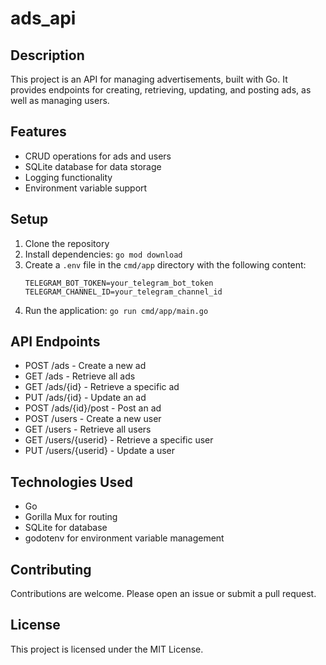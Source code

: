 # ads_api

## Description
This project is an API for managing advertisements, built with Go. It provides endpoints for creating, retrieving, updating, and posting ads, as well as managing users.

## Features
- CRUD operations for ads and users
- SQLite database for data storage
- Logging functionality
- Environment variable support

## Setup
1. Clone the repository
2. Install dependencies: `go mod download`
3. Create a `.env` file in the `cmd/app` directory with the following content:
   ```
   TELEGRAM_BOT_TOKEN=your_telegram_bot_token
   TELEGRAM_CHANNEL_ID=your_telegram_channel_id
   ```
4. Run the application: `go run cmd/app/main.go`

## API Endpoints
- POST /ads - Create a new ad
- GET /ads - Retrieve all ads
- GET /ads/{id} - Retrieve a specific ad
- PUT /ads/{id} - Update an ad
- POST /ads/{id}/post - Post an ad
- POST /users - Create a new user
- GET /users - Retrieve all users
- GET /users/{userid} - Retrieve a specific user
- PUT /users/{userid} - Update a user

## Technologies Used
- Go
- Gorilla Mux for routing
- SQLite for database
- godotenv for environment variable management

## Contributing
Contributions are welcome. Please open an issue or submit a pull request.

## License
This project is licensed under the MIT License.
